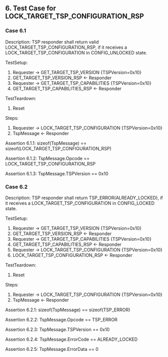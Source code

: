 ## 6. Test Case for LOCK_TARGET_TSP_CONFIGURATION_RSP

### Case 6.1

Description: TSP responder shall return valid LOCK_TARGET_TSP_CONFIGURATION_RSP, if it receives a LOCK_TARGET_TSP_CONFIGURATION in CONFIG_UNLOCKED state.

TestSetup:
1. Requester -> GET_TARGET_TSP_VERSION {TSPVersion=0x10}
2. GET_TARGET_TSP_VERSION_RSP <- Responder
3. Requester -> GET_TARGET_TSP_CAPABILITIES {TSPVersion=0x10}
4. GET_TARGET_TSP_CAPABILITIES_RSP <- Responder

TestTeardown:
1. Reset

Steps:
1. Requester -> LOCK_TARGET_TSP_CONFIGURATION {TSPVersion=0x10}
2. TspMessage <- Responder

Assertion 6.1.1:
    sizeof(TspMessage) == sizeof(LOCK_TARGET_TSP_CONFIGURATION_RSP)

Assertion 6.1.2:
    TspMessage.Opcode == LOCK_TARGET_TSP_CONFIGURATION_RSP

Assertion 6.1.3:
    TspMessage.TSPVersion == 0x10

### Case 6.2

Description: TSP responder shall return TSP_ERROR(ALREADY_LOCKED), if it receives a LOCK_TARGET_TSP_CONFIGURATION in CONFIG_LOCKED state.

TestSetup:
1. Requester -> GET_TARGET_TSP_VERSION {TSPVersion=0x10}
2. GET_TARGET_TSP_VERSION_RSP <- Responder
3. Requester -> GET_TARGET_TSP_CAPABILITIES {TSPVersion=0x10}
4. GET_TARGET_TSP_CAPABILITIES_RSP <- Responder
5. Requester -> LOCK_TARGET_TSP_CONFIGURATION {TSPVersion=0x10}
6. LOCK_TARGET_TSP_CONFIGURATION_RSP <- Responder

TestTeardown:
1. Reset

Steps:
1. Requester -> LOCK_TARGET_TSP_CONFIGURATION {TSPVersion=0x10}
2. TspMessage <- Responder

Assertion 6.2.1:
    sizeof(TspMessage) == sizeof(TSP_ERROR)

Assertion 6.2.2:
    TspMessage.Opcode == TSP_ERROR

Assertion 6.2.3:
    TspMessage.TSPVersion == 0x10

Assertion 6.2.4:
    TspMessage.ErrorCode == ALREADY_LOCKED

Assertion 6.2.5:
    TspMessage.ErrorData == 0
